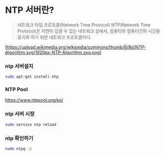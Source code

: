 # NTP 서버란?
> 네트워크 타임 프로토콜(Network Time Protocol)
NTP(Network Time Protocol)은 지연이 있을 수 있는 네트워크 상에서, 컴퓨터와 컴퓨터간의 시간을 동기화 하기 위한 네트워크 프로토콜이다. 

[https://upload.wikimedia.org/wikipedia/commons/thumb/8/8d/NTP-Algorithm.svg/1920px-NTP-Algorithm.svg.png]




###  ntp 서버설치
``` bash
sudo apt-get install ntp
```

### NTP Pool
https://www.ntppool.org/ko/


### ntp 서버 시장
``` bash
sudo service ntp reload 
```

### ntp 확인하기
``` bash
sudo ntpq -p
```
